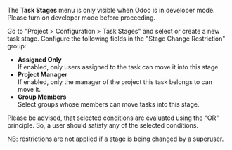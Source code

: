 The **Task Stages** menu is only visible when Odoo is in developer mode.
Please turn on developer mode before proceeding.

Go to "Project > Configuration > Task Stages" and select or create a new task stage.
Configure the following fields in the "Stage Change Restriction" group:

- **Assigned Only**  
  If enabled, only users assigned to the task can move it into this stage.
- **Project Manager**  
  If enabled, only the manager of the project this task belongs to can move it.
- **Group Members**  
  Select groups whose members can move tasks into this stage.

Please be advised, that selected conditions are evaluated using the "OR" principle. So, a user should satisfy any of the selected conditions.

NB: restrictions are not applied if a stage is being changed by a superuser.
